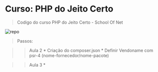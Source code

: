 # Curso: PHP do Jeito Certo

> Codigo do curso PHP do Jeito Certo - School Of Net

![repo](https://raw.githubusercontent.com/fernandovaller/repo/master/screenshot.png)

> Passos:

>> Aula 2
	* Criação do composer.json
	* Definir Vendoname com psr-4 (nome-fornecedor/nome-pacote)
	
>> Aula 3
	* 